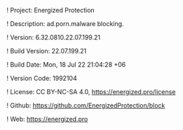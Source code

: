! Project: Energized Protection

! Description: ad.porn.malware blocking.

! Version: 6.32.0810.22.07.199.21

! Build Version: 22.07.199.21

! Build Date: Mon, 18 Jul 22 21:04:28 +06

! Version Code: 1992104

! License: CC BY-NC-SA 4.0, https://energized.pro/license

! Github: https://github.com/EnergizedProtection/block

! Web: https://energized.pro
